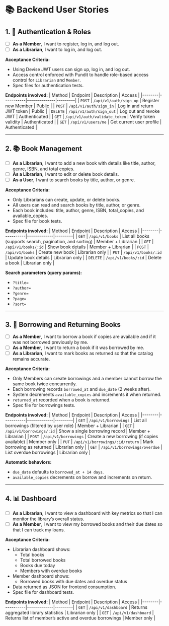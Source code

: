 # 📚 Backend User Stories

## 1. 👤 Authentication & Roles
- [ ] **As a Member**, I want to register, log in, and log out.  
- [ ] **As a Librarian**, I want to log in, and log out.  

**Acceptance Criteria:**
- Using Devise JWT users can sign up, log in, and log out.
- Access control enforced with Pundit to handle role-based access control for `Librarian` and `Member`.
- Spec files for authentication tests.

**Endpoints involved:**
| Method | Endpoint | Description | Access |
|--------|-----------|--------------|---------|
| `POST` | `/api/v1/auth/sign_up` | Register new Member | Public |
| `POST` | `/api/v1/auth/sign_in` | Log in and return JWT token | Public |
| `DELETE` | `/api/v1/auth/sign_out` | Log out and revoke JWT | Authenticated |
| `GET` | `/api/v1/auth/validate_token` | Verify token validity | Authenticated |
| `GET` | `/api/v1/users/me` | Get current user profile | Authenticated |

---

## 2. 📚 Book Management
- [ ] **As a Librarian**, I want to add a new book with details like title, author, genre, ISBN, and total copies.  
- [ ] **As a Librarian**, I want to edit or delete book details.  
- [ ] **As a User**, I want to search books by title, author, or genre.  

**Acceptance Criteria:**
- Only Librarians can create, update, or delete books.
- All users can read and search books by title, author, or genre.
- Each book includes: title, author, genre, ISBN, total_copies, and available_copies.
- Spec file for book tests.

**Endpoints involved:**
| Method | Endpoint | Description | Access |
|--------|-----------|-------------|---------|
| `GET` | `/api/v1/books` | List all books (supports search, pagination, and sorting) | Member + Librarian |
| `GET` | `/api/v1/books/:id` | Show book details | Member + Librarian |
| `POST` | `/api/v1/books` | Create new book | Librarian only |
| `PUT` | `/api/v1/books/:id` | Update book details | Librarian only |
| `DELETE` | `/api/v1/books/:id` | Delete a book | Librarian only |

**Search parameters (query params):**
- `?title=`
- `?author=`
- `?genre=`
- `?page=`
- `?sort=`

---

## 3. 📖 Borrowing and Returning Books
- [ ] **As a Member**, I want to borrow a book if copies are available and if it was not borrowed previously by me.  
- [ ] **As a Member**, I want to return a book if it was borrowed by me.  
- [ ] **As a Librarian**, I want to mark books as returned so that the catalog remains accurate.  

**Acceptance Criteria:**
- Only Members can create borrowings and a member cannot borrow the same book twice concurrently.
- Each borrowing records `borrowed_at` and `due_date` (2 weeks after).
- System decrements `available_copies` and increments it when returned.
- `returned_at` recorded when a book is returned.
- Spec file for borrowings tests.

**Endpoints involved:**
| Method | Endpoint | Description | Access |
|--------|-----------|-------------|---------|
| `GET` | `/api/v1/borrowings` | List all borrowings (filtered by user role) | Member + Librarian |
| `GET` | `/api/v1/borrowings/:id` | Show a single borrowing record | Member + Librarian |
| `POST` | `/api/v1/borrowings` | Create a new borrowing (if copies available) | Member only |
| `PUT` | `/api/v1/borrowings/:id/return` | Mark borrowing as returned | Librarian only |
| `GET` | `/api/v1/borrowings/overdue` | List overdue borrowings | Librarian only |

**Automatic behaviors:**
- `due_date` defaults to `borrowed_at + 14 days`.
- `available_copies` decrements on borrow and increments on return.

---

## 4. 📊 Dashboard
- [ ] **As a Librarian**, I want to view a dashboard with key metrics so that I can monitor the library’s overall status.  
- [ ] **As a Member**, I want to view my borrowed books and their due dates so that I can track my loans.  

**Acceptance Criteria:**
- Librarian dashboard shows:
  - Total books  
  - Total borrowed books  
  - Books due today  
  - Members with overdue books  
- Member dashboard shows:
  - Borrowed books with due dates and overdue status  
- Data returned as JSON for frontend consumption.
- Spec file for dashboard tests.

**Endpoints involved:**
| Method | Endpoint | Description | Access |
|--------|-----------|-------------|---------|
| `GET` | `/api/v1/dashboard` | Returns aggregated library statistics | Librarian only |
| `GET` | `/api/v1/dashboard` | Returns list of member’s active and overdue borrowings | Member only |

